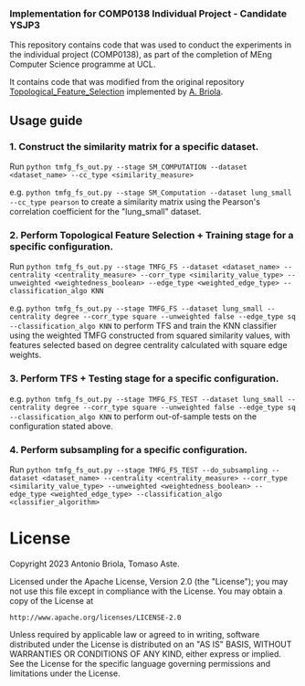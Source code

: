 ### Implementation for COMP0138 Individual Project - Candidate YSJP3
This repository contains code that was used to conduct the experiments in the individual project (COMP0138), as part of the completion of MEng Computer Science programme at UCL.

It contains code that was modified from the original repository [Topological_Feature_Selection](https://github.com/FinancialComputingUCL/Topological_Feature_Selection) implemented by [A. Briola](https://github.com/AntoBr96). 

## Usage guide 
### 1. Construct the similarity matrix for a specific dataset. 
Run ```python tmfg_fs_out.py --stage SM_COMPUTATION --dataset <dataset_name> --cc_type <similarity_measure>```

e.g. ```python tmfg_fs_out.py --stage SM_Computation --dataset lung_small --cc_type pearson``` to create a similarity matrix using the Pearson's correlation coefficient for the "lung_small" dataset. 

### 2. Perform Topological Feature Selection + Training stage for a specific configuration. 
Run ```python tmfg_fs_out.py --stage TMFG_FS --dataset <dataset_name> --centrality <centrality_measure> --corr_type <similarity_value_type> --unweighted <weightedness_boolean> --edge_type <weighted_edge_type> --classification_algo KNN```

e.g. ```python tmfg_fs_out.py --stage TMFG_FS --dataset lung_small --centrality degree --corr_type square --unweighted false --edge_type sq --classification_algo KNN``` to perform TFS and train the KNN classifier using the weighted TMFG constructed from squared similarity values, with features selected based on degree centrality calculated with square edge weights.  

### 3. Perform TFS + Testing stage for a specific configuration. 
e.g. ```python tmfg_fs_out.py --stage TMFG_FS_TEST --dataset lung_small --centrality degree --corr_type square --unweighted false --edge_type sq --classification_algo KNN``` to perform out-of-sample tests on the configuration stated above. 

### 4. Perform subsampling for a specific configuration. 
Run ```python tmfg_fs_out.py --stage TMFG_FS_TEST --do_subsampling --dataset <dataset_name> --centrality <centrality_measure> --corr_type <similarity_value_type> --unweighted <weightedness_boolean> --edge_type <weighted_edge_type> --classification_algo <classifier_algorithm>```

# License

Copyright 2023 Antonio Briola, Tomaso Aste.

Licensed under the Apache License, Version 2.0 (the "License"); you may not use this file except in compliance with the License. You may obtain a copy of the License at

```http://www.apache.org/licenses/LICENSE-2.0```

Unless required by applicable law or agreed to in writing, software distributed under the License is distributed on an "AS IS" BASIS, WITHOUT WARRANTIES OR CONDITIONS OF ANY KIND, either express or implied. See the License for the specific language governing permissions and limitations under the License.
